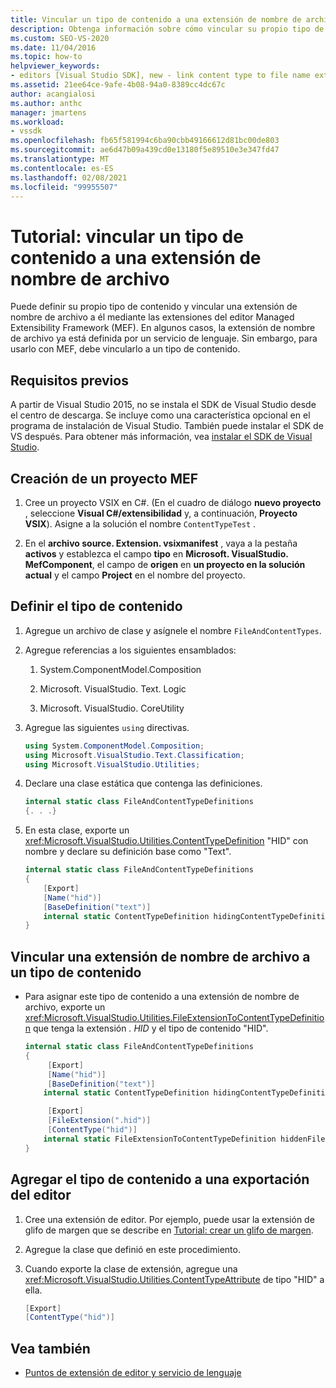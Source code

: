 ```yaml
---
title: Vincular un tipo de contenido a una extensión de nombre de archivo
description: Obtenga información sobre cómo vincular su propio tipo de contenido a una extensión de nombre de archivo mediante el editor Managed Extensibility Framework extensiones en este tutorial.
ms.custom: SEO-VS-2020
ms.date: 11/04/2016
ms.topic: how-to
helpviewer_keywords:
- editors [Visual Studio SDK], new - link content type to file name extension
ms.assetid: 21ee64ce-9afe-4b08-94a0-8389cc4dc67c
author: acangialosi
ms.author: anthc
manager: jmartens
ms.workload:
- vssdk
ms.openlocfilehash: fb65f581994c6ba90cbb49166612d81bc00de803
ms.sourcegitcommit: ae6d47b09a439cd0e13180f5e89510e3e347fd47
ms.translationtype: MT
ms.contentlocale: es-ES
ms.lasthandoff: 02/08/2021
ms.locfileid: "99955507"
---
```

# <a name="walkthrough-link-a-content-type-to-a-file-name-extension"></a>Tutorial: vincular un tipo de contenido a una extensión de nombre de archivo
Puede definir su propio tipo de contenido y vincular una extensión de nombre de archivo a él mediante las extensiones del editor Managed Extensibility Framework (MEF). En algunos casos, la extensión de nombre de archivo ya está definida por un servicio de lenguaje. Sin embargo, para usarlo con MEF, debe vincularlo a un tipo de contenido.

## <a name="prerequisites"></a>Requisitos previos
 A partir de Visual Studio 2015, no se instala el SDK de Visual Studio desde el centro de descarga. Se incluye como una característica opcional en el programa de instalación de Visual Studio. También puede instalar el SDK de VS después. Para obtener más información, vea [instalar el SDK de Visual Studio](../extensibility/installing-the-visual-studio-sdk.md).

## <a name="create-a-mef-project"></a>Creación de un proyecto MEF

1. Cree un proyecto VSIX en C#. (En el cuadro de diálogo **nuevo proyecto** , seleccione **Visual C#/extensibilidad** y, a continuación, **Proyecto VSIX**). Asigne a la solución el nombre `ContentTypeTest` .

2. En el **archivo source. Extension. vsixmanifest** , vaya a la pestaña **activos** y establezca el campo **tipo** en **Microsoft. VisualStudio. MefComponent**, el campo de **origen** en **un proyecto en la solución actual** y el campo **Project** en el nombre del proyecto.

## <a name="define-the-content-type"></a>Definir el tipo de contenido

1. Agregue un archivo de clase y asígnele el nombre `FileAndContentTypes`.

2. Agregue referencias a los siguientes ensamblados:

    1. System.ComponentModel.Composition

    2. Microsoft. VisualStudio. Text. Logic

    3. Microsoft. VisualStudio. CoreUtility

3. Agregue las siguientes `using` directivas.

    ```csharp
    using System.ComponentModel.Composition;
    using Microsoft.VisualStudio.Text.Classification;
    using Microsoft.VisualStudio.Utilities;

    ```

4. Declare una clase estática que contenga las definiciones.

    ```csharp
    internal static class FileAndContentTypeDefinitions
    {. . .}
    ```

5. En esta clase, exporte un <xref:Microsoft.VisualStudio.Utilities.ContentTypeDefinition> "HID" con nombre y declare su definición base como "Text".

    ```csharp
    internal static class FileAndContentTypeDefinitions
    {
        [Export]
        [Name("hid")]
        [BaseDefinition("text")]
        internal static ContentTypeDefinition hidingContentTypeDefinition;
    }
    ```

## <a name="link-a-file-name-extension-to-a-content-type"></a>Vincular una extensión de nombre de archivo a un tipo de contenido

- Para asignar este tipo de contenido a una extensión de nombre de archivo, exporte un <xref:Microsoft.VisualStudio.Utilities.FileExtensionToContentTypeDefinition> que tenga la extensión *. HID* y el tipo de contenido "HID".

    ```csharp
    internal static class FileAndContentTypeDefinitions
    {
         [Export]
         [Name("hid")]
         [BaseDefinition("text")]
        internal static ContentTypeDefinition hidingContentTypeDefinition;

         [Export]
         [FileExtension(".hid")]
         [ContentType("hid")]
        internal static FileExtensionToContentTypeDefinition hiddenFileExtensionDefinition;
    }
    ```

## <a name="add-the-content-type-to-an-editor-export"></a>Agregar el tipo de contenido a una exportación del editor

1. Cree una extensión de editor. Por ejemplo, puede usar la extensión de glifo de margen que se describe en [Tutorial: crear un glifo de margen](../extensibility/walkthrough-creating-a-margin-glyph.md).

2. Agregue la clase que definió en este procedimiento.

3. Cuando exporte la clase de extensión, agregue una <xref:Microsoft.VisualStudio.Utilities.ContentTypeAttribute> de tipo "HID" a ella.

    ```csharp
    [Export]
    [ContentType("hid")]
    ```

## <a name="see-also"></a>Vea también
- [Puntos de extensión de editor y servicio de lenguaje](../extensibility/language-service-and-editor-extension-points.md)
